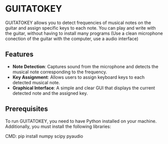 # GUITATOKEY

GUITATOKEY allows you to detect frequencies of musical notes on the guitar and assign specific keys to each note. 
You can play and write with the guitar, without having to install many programs
(Use a clean microphone conection of the guitar with the computer, use a audio interface)

## Features

- **Note Detection**: Captures sound from the microphone and detects the musical note corresponding to the frequency.
- **Key Assignment**: Allows users to assign keyboard keys to each detected musical note.
- **Graphical Interface**: A simple and clear GUI that displays the current detected note and the assigned key.

## Prerequisites

To run GUITATOKEY, you need to have Python installed on your machine. Additionally, you must install the following libraries:

CMD: 
pip install numpy scipy pyaudio
